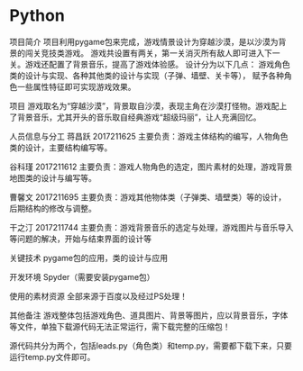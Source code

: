 # Python

项目简介
项目利用pygame包来完成，游戏情景设计为穿越沙漠，是以沙漠为背景的闯关竞技类游戏。 游戏共设置有两关，第一关消灭所有敌人即可进入下一关。游戏还配置了背景音乐，提高了游戏体验感。
设计分为以下几点：
游戏角色类的设计与实现、各种其他类的设计与实现（子弹、墙壁、关卡等）， 赋予各种角色一些属性特征即可实现游戏效果。


项目
游戏取名为“穿越沙漠”，背景取自沙漠，表现主角在沙漠打怪物。游戏配上了背景音乐，尤其开头的音乐取自经典游戏“超级玛丽”，让人充满回忆。


人员信息与分工
蒋昌跃 2017211625 
主要负责：游戏主体结构的编写，人物角色类的设计，主要结构编写等。

谷科瑾 2017211612 
主要负责：游戏人物角色的选定，图片素材的处理，游戏背景地图类的设计与编写等。

曹馨文 2017211695 
主要负责：游戏其他物体类（子弹类、墙壁类）等的设计，后期结构的修改与调整。

干之汀 2017211744 
主要负责：游戏背景音乐的选定与处理，游戏图片与音乐导入等问题的解决，开始与结束界面的设计等

关键技术
pygame包的应用，类的设计与应用

开发环境
Spyder（需要安装pygame包）

使用的素材资源
全部来源于百度以及经过PS处理！


其他备注
游戏整体包括游戏角色、道具图片、背景等图片，应以背景音乐，字体等文件，单独下载源代码无法正常运行，需下载完整的压缩包！

源代码共分为两个，包括leads.py（角色类）和temp.py，需要都下载下来，只要运行temp.py文件即可。
